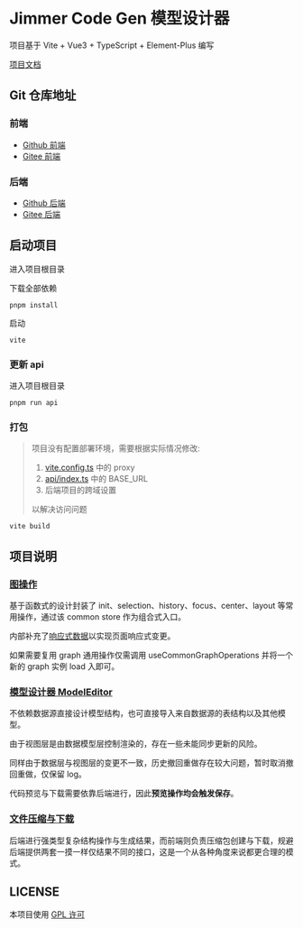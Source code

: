 # Jimmer Code Gen 模型设计器

项目基于 Vite + Vue3 + TypeScript + Element-Plus 编写

[项目文档](https://pot-mot.github.io/jimmer-code-gen-doc/)

## Git 仓库地址

### 前端
- [Github 前端](https://github.com/pot-mot/jimmer-code-gen-vue3)
- [Gitee 前端](https://gitee.com/run-around---whats-wrong/jimmer-code-gen-vue3)

### 后端
- [Github 后端](https://github.com/pot-mot/jimmer-code-gen-kotlin)
- [Gitee 后端](https://gitee.com/run-around---whats-wrong/jimmer-code-gen-kotlin)

## 启动项目

进入项目根目录

下载全部依赖
```
pnpm install
```

启动
```
vite
```

### 更新 api

进入项目根目录

```
pnpm run api
```

### 打包

> 项目没有配置部署环境，需要根据实际情况修改: 
> 
> 1. [vite.config.ts](vite.config.ts) 中的 proxy
> 2. [api/index.ts](src%2Fapi%2Findex.ts) 中的 BASE_URL
> 3. 后端项目的跨域设置
> 
> 以解决访问问题

```
vite build
```

## 项目说明

### [图操作](src%2Fcomponents%2Fbusiness%2FgraphEditor%2Findex.ts)

基于函数式的设计封装了 init、selection、history、focus、center、layout 等常用操作，通过该 common store 作为组合式入口。

内部补充了[响应式数据](src%2Fcomponents%2Fbusiness%2FgraphEditor%2Fcommon%2FreactiveState.ts)以实现页面响应式变更。

如果需要复用 graph 通用操作仅需调用 useCommonGraphOperations 并将一个新的 graph 实例 load 入即可。

### [模型设计器 ModelEditor](src%2Fcomponents%2Fpages%2FModelEditor%2FPage.vue)

不依赖数据源直接设计模型结构，也可直接导入来自数据源的表结构以及其他模型。

由于视图层是由数据模型层控制渲染的，存在一些未能同步更新的风险。

同样由于数据层与视图层的变更不一致，历史撤回重做存在较大问题，暂时取消撤回重做，仅保留 log。

代码预览与下载需要依靠后端进行，因此**预览操作均会触发保存**。

### [文件压缩与下载](src%2Fcomponents%2Fbusiness%2Fmodel%2Ffile%2FmodelFileOperations.ts)

后端进行强类型复杂结构操作与生成结果，而前端则负责压缩包创建与下载，规避后端提供两套一摸一样仅结果不同的接口，这是一个从各种角度来说都更合理的模式。

## LICENSE

本项目使用 [GPL 许可](LICENSE)
